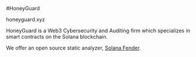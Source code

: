 #HoneyGuard

honeyguard.xyz

HoneyGuard is a Web3 Cybersecurity and Auditing firm which specializes in smart contracts on the Solana blockchain.

We offer an open source static analyzer, [Solana Fender](https://github.com/honey-guard/solana-fender).
